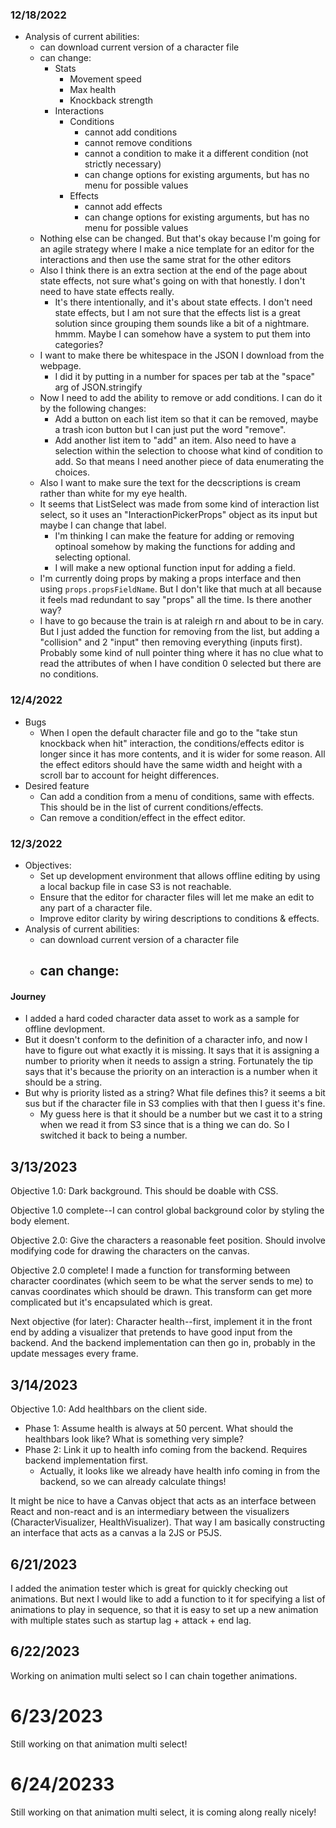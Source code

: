 ### 12/18/2022

- Analysis of current abilities:
  - can download current version of a character file
  - can change:
    - Stats
      - Movement speed
      - Max health
      - Knockback strength
    - Interactions
      - Conditions
        - cannot add conditions
        - cannot remove conditions
        - cannot a condition to make it a different condition (not strictly necessary)
        - can change options for existing arguments, but has no menu for possible values
      - Effects
        - cannot add effects
        - can change options for existing arguments, but has no menu for possible values
  - Nothing else can be changed. But that's okay because I'm going for an agile strategy where I make a nice template for an editor for the interactions and then use the same strat for the other editors
  - Also I think there is an extra section at the end of the page about state effects, not sure what's going on with that honestly. I don't need to have state effects really.
    - It's there intentionally, and it's about state effects. I don't need state effects, but I am not sure that the effects list is a great solution since grouping them sounds like a bit of a nightmare. hmmm. Maybe I can somehow have a system to put them into categories?
  - I want to make there be whitespace in the JSON I download from the webpage.
    - I did it by putting in a number for spaces per tab at the "space" arg of JSON.stringify
  - Now I need to add the ability to remove or add conditions. I can do it by the following changes:
    - Add a button on each list item so that it can be removed, maybe a trash icon button but I can just put the word "remove".
    - Add another list item to "add" an item. Also need to have a selection within the selection to choose what kind of condition to add. So that means I need another piece of data enumerating the choices.
  - Also I want to make sure the text for the decscriptions is cream rather than white for my eye health.
  - It seems that ListSelect was made from some kind of interaction list select, so it uses an "InteractionPickerProps" object as its input but maybe I can change that label.
    - I'm thinking I can make the feature for adding or removing optinoal somehow by making the functions for adding and selecting optional.
    - I will make a new optional function input for adding a field.
  - I'm currently doing props by making a props interface and then using `props.propsFieldName`. But I don't like that much at all because it feels mad redundant to say "props" all the time. Is there another way?
  - I have to go because the train is at raleigh rn and about to be in cary. But I just added the function for removing from the list, but adding a "collision" and 2 "input" then removing everything (inputs first). Probably some kind of null pointer thing where it has no clue what to read the attributes of when I have condition 0 selected but there are no conditions.

### 12/4/2022

- Bugs
  - When I open the default character file and go to the "take stun knockback when hit" interaction, the conditions/effects editor is longer since it has more contents, and it is wider for some reason. All the effect editors should have the same width and height with a scroll bar to account for height differences.
- Desired feature
  - Can add a condition from a menu of conditions, same with effects. This should be in the list of current conditions/effects.
  - Can remove a condition/effect in the effect editor.

### 12/3/2022

- Objectives:
  - Set up development environment that allows offline editing by using
  a local backup file in case S3 is not reachable.
  - Ensure that the editor for character files will let me make an edit to
  any part of a character file.
  - Improve editor clarity by wiring descriptions to conditions & effects.
- Analysis of current abilities:
  - can download current version of a character file
  - can change:
    - 


#### Journey

- I added a hard coded character data asset to work as a sample for offline
devlopment.
- But it doesn't conform to the definition of a character info, and now I have
to figure out what exactly it is missing. It says that it is assigning a number
to priority when it needs to assign a string. Fortunately the tip says that it's
because the priority on an interaction is a number when it should be a string.
- But why is priority listed as a string? What file defines this? it seems a bit
sus but if the character file in S3 complies with that then I guess it's fine.
  - My guess here is that it should be a number but we cast it to a string when
  we read it from S3 since that is a thing we can do. So I switched it back
  to being a number.

## 3/13/2023

Objective 1.0: Dark background. This should be doable with CSS.

Objective 1.0 complete--I can control global background color by styling the body element.

Objective 2.0: Give the characters a reasonable feet position. Should involve modifying code for drawing the characters on the canvas.

Objective 2.0 complete! I made a function for transforming between character coordinates (which seem to be what the server sends to me) to canvas coordinates which should be drawn. This transform can get more complicated but it's encapsulated which is great.

Next objective (for later): Character health--first, implement it in the front end by adding a visualizer that pretends to have good input from the backend. And the backend implementation can then go in, probably in the update messages every frame.

## 3/14/2023

Objective 1.0: Add healthbars on the client side.
- Phase 1: Assume health is always at 50 percent. What should the healthbars look like? What is something very simple?
- Phase 2: Link it up to health info coming from the backend. Requires backend implementation first.
  - Actually, it looks like we already have health info coming in from the backend, so we can already calculate things!

It might be nice to have a Canvas object that acts as an interface between React and non-react and is an intermediary between the visualizers (CharacterVisualizer, HealthVisualizer). That way I am basically constructing an interface that acts as a canvas a la 2JS or P5JS.

## 6/21/2023

I added the animation tester which is great for quickly checking out animations. But next I would like to add a function to it for specifying a list of animations to play in sequence, so that it is easy to set up a new animation with multiple states such as startup lag + attack + end lag.

## 6/22/2023

Working on animation multi select so I can chain together animations.

# 6/23/2023

Still working on that animation multi select!

# 6/24/20233

Still working on that animation multi select, it is coming along really nicely!